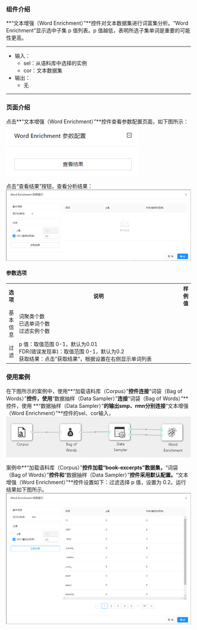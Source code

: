 ### 组件介绍
**“文本增强（Word Enrichment）”**控件对文本数据集进行词富集分析。“Word Enrichment”显示选中子集 p 值列表。p 值越低，表明所选子集单词是重要的可能性更高。
<hr/>

- 输入：
  - sel：从语料库中选择的实例
  - cor：文本数据集
- 输出：
  - 无
<hr/>

### 页面介绍
点击**“文本增强（Word Enrichment）”**控件查看参数配置页面，如下图所示：  
![param](/img/aistudio/text-mining/word-enrichment/param.png)

点击“查看结果”按钮，查看分析结果：  
![visualization](/img/aistudio/text-mining/word-enrichment/visualization.png)

#### 参数选项
<table>
  <tr>
    <th>选项</th>
    <th width="650">说明</th>
    <th>样例值</th>
  </tr>
  <tr>
      <td>基本信息</td> 
      <td>
      词聚类个数 <br/>
      已选单词个数<br/>
      过滤实例个数<br/>
      </td> 
      <td></td>
  </tr>
  <tr>
      <td>过滤</td> 
      <td>
      p 值：取值范围 0-1，默认为0.01<br/>
      FDR(错误发现率)：取值范围 0-1，默认为0.2<br/>
      获取结果：点击”获取结果“，根据设置在右侧显示单词列表<br/>
      </td> 
      <td></td>
  </tr>
</table>

### 使用案例
在下图所示的案例中，使用**“加载语料库（Corpus）”**控件连接**“词袋（Bag of Words）”**控件，使用**“数据抽样（Data Sampler）”**连接**“词袋（Bag of Words）”**控件，使用 **“数据抽样（Data Sampler）”**的输出smp、rmn分别连接**“文本增强（Word Enrichment）”**控件的sel、cor输入，  
![workflow](/img/aistudio/text-mining/word-enrichment/workflow.png)

案例中**“加载语料库（Corpus）”**控件加载“book-excerpts”数据集，**“词袋（Bag of Words）”**控件和**“数据抽样（Data Sampler）”**控件采用默认配置。**“文本增强（Word Enrichment）”**控件设置如下：过滤选择 p 值，设置为 0.2。运行结果如下图所示。  
![workflow-result](/img/aistudio/text-mining/word-enrichment/workflow-result.png)